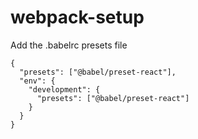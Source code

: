 # webpack-setup

Add the .babelrc presets file
```
{
  "presets": ["@babel/preset-react"],
  "env": {
    "development": {
      "presets": ["@babel/preset-react"]
    }
  }
}
```
